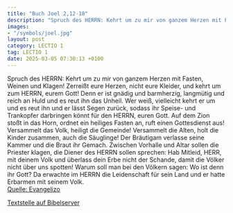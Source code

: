 ```yaml
---
title: "Buch Joel 2,12-18"
description: "Spruch des HERRN: Kehrt um zu mir von ganzem Herzen mit Fasten, Weinen und Klagen! Zerreißt eure Herzen, nicht eure Kleider, und kehrt um zum HERRN, eurem Gott! Denn er ist gnädig und barmherzig, langmütig und reich an Huld und es reut ihn das Unheil. Wer weiß, vielleicht kehrt e...."
images:
- "/symbols/joel.jpg"
layout: post
category: LECTIO 1
tag: LECTIO 1
date: 2025-03-05 07:30:13 +0100
---
```

Spruch des HERRN: Kehrt um zu mir von ganzem Herzen mit Fasten, Weinen und Klagen!
Zerreißt eure Herzen, nicht eure Kleider, und kehrt um zum HERRN, eurem Gott! Denn er ist gnädig und barmherzig, langmütig und reich an Huld und es reut ihn das Unheil.
Wer weiß, vielleicht kehrt er um und es reut ihn und er lässt Segen zurück, sodass ihr Speise- und Trankopfer darbringen könnt für den HERRN, euren Gott.<!--more-->
Auf dem Zion stoßt in das Horn, ordnet ein heiliges Fasten an, ruft einen Gottesdienst aus!
Versammelt das Volk, heiligt die Gemeinde! Versammelt die Alten, holt die Kinder zusammen, auch die Säuglinge! Der Bräutigam verlasse seine Kammer und die Braut ihr Gemach.
Zwischen Vorhalle und Altar sollen die Priester klagen, die Diener des HERRN sollen sprechen: Hab Mitleid, HERR, mit deinem Volk und überlass dein Erbe nicht der Schande, damit die Völker nicht über uns spotten! Warum soll man bei den Völkern sagen: Wo ist denn ihr Gott?
Da erwachte im HERRN die Leidenschaft für sein Land und er hatte Erbarmen mit seinem Volk.<br>
[Quelle: Evangelizo](https://evangeliumtagfuertag.org/DE/gospel)

[Textstelle auf Bibelserver](https://www.bibleserver.com/EU/Joel2,12-18)
